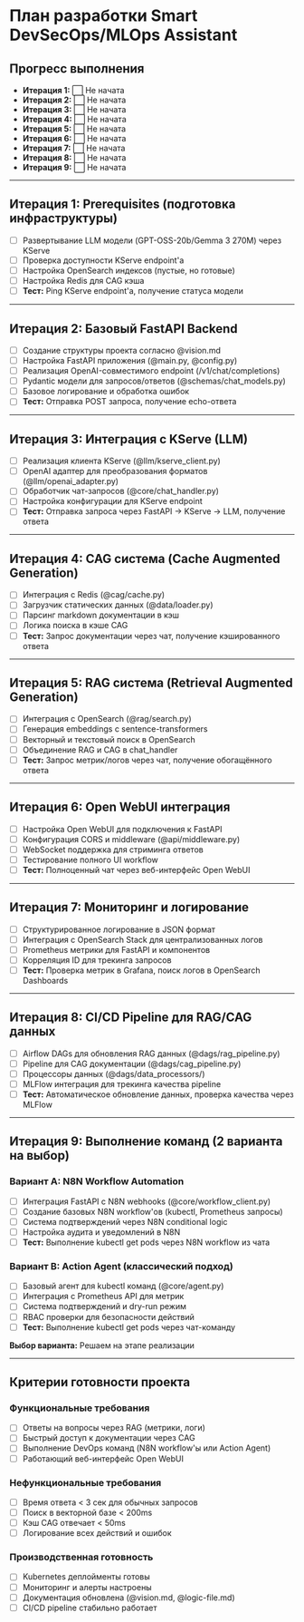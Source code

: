 # План разработки Smart DevSecOps/MLOps Assistant

## Прогресс выполнения

- **Итерация 1:** ⬜ Не начата
- **Итерация 2:** ⬜ Не начата  
- **Итерация 3:** ⬜ Не начата
- **Итерация 4:** ⬜ Не начата
- **Итерация 5:** ⬜ Не начата
- **Итерация 6:** ⬜ Не начата
- **Итерация 7:** ⬜ Не начата
- **Итерация 8:** ⬜ Не начата
- **Итерация 9:** ⬜ Не начата

---

## Итерация 1: Prerequisites (подготовка инфраструктуры)
- [ ] Развертывание LLM модели (GPT-OSS-20b/Gemma 3 270M) через KServe  
- [ ] Проверка доступности KServe endpoint'а
- [ ] Настройка OpenSearch индексов (пустые, но готовые)
- [ ] Настройка Redis для CAG кэша
- [ ] **Тест:** Ping KServe endpoint'а, получение статуса модели

---

## Итерация 2: Базовый FastAPI Backend
- [ ] Создание структуры проекта согласно @vision.md
- [ ] Настройка FastAPI приложения (@main.py, @config.py)
- [ ] Реализация OpenAI-совместимого endpoint (/v1/chat/completions)
- [ ] Pydantic модели для запросов/ответов (@schemas/chat_models.py)
- [ ] Базовое логирование и обработка ошибок
- [ ] **Тест:** Отправка POST запроса, получение echo-ответа

---

## Итерация 3: Интеграция с KServe (LLM)  
- [ ] Реализация клиента KServe (@llm/kserve_client.py)
- [ ] OpenAI адаптер для преобразования форматов (@llm/openai_adapter.py)
- [ ] Обработчик чат-запросов (@core/chat_handler.py)
- [ ] Настройка конфигурации для KServe endpoint
- [ ] **Тест:** Отправка запроса через FastAPI → KServe → LLM, получение ответа

---

## Итерация 4: CAG система (Cache Augmented Generation)
- [ ] Интеграция с Redis (@cag/cache.py)
- [ ] Загрузчик статических данных (@data/loader.py)
- [ ] Парсинг markdown документации в кэш
- [ ] Логика поиска в кэше CAG
- [ ] **Тест:** Запрос документации через чат, получение кэшированного ответа

---

## Итерация 5: RAG система (Retrieval Augmented Generation)
- [ ] Интеграция с OpenSearch (@rag/search.py) 
- [ ] Генерация embeddings с sentence-transformers
- [ ] Векторный и текстовый поиск в OpenSearch
- [ ] Объединение RAG и CAG в chat_handler
- [ ] **Тест:** Запрос метрик/логов через чат, получение обогащённого ответа

---

## Итерация 6: Open WebUI интеграция
- [ ] Настройка Open WebUI для подключения к FastAPI
- [ ] Конфигурация CORS и middleware (@api/middleware.py)
- [ ] WebSocket поддержка для стриминга ответов
- [ ] Тестирование полного UI workflow
- [ ] **Тест:** Полноценный чат через веб-интерфейс Open WebUI

---

## Итерация 7: Мониторинг и логирование
- [ ] Структурированное логирование в JSON формат
- [ ] Интеграция с OpenSearch Stack для централизованных логов
- [ ] Prometheus метрики для FastAPI и компонентов
- [ ] Корреляция ID для трекинга запросов
- [ ] **Тест:** Проверка метрик в Grafana, поиск логов в OpenSearch Dashboards

---

## Итерация 8: CI/CD Pipeline для RAG/CAG данных
- [ ] Airflow DAGs для обновления RAG данных (@dags/rag_pipeline.py)
- [ ] Pipeline для CAG документации (@dags/cag_pipeline.py)  
- [ ] Процессоры данных (@dags/data_processors/)
- [ ] MLFlow интеграция для трекинга качества pipeline
- [ ] **Тест:** Автоматическое обновление данных, проверка качества через MLFlow

---

## Итерация 9: Выполнение команд (2 варианта на выбор)

### Вариант A: N8N Workflow Automation
- [ ] Интеграция FastAPI с N8N webhooks (@core/workflow_client.py)
- [ ] Создание базовых N8N workflow'ов (kubectl, Prometheus запросы)
- [ ] Система подтверждений через N8N conditional logic
- [ ] Настройка аудита и уведомлений в N8N
- [ ] **Тест:** Выполнение kubectl get pods через N8N workflow из чата

### Вариант B: Action Agent (классический подход)
- [ ] Базовый агент для kubectl команд (@core/agent.py)
- [ ] Интеграция с Prometheus API для метрик
- [ ] Система подтверждений и dry-run режим
- [ ] RBAC проверки для безопасности действий  
- [ ] **Тест:** Выполнение kubectl get pods через чат-команду

**Выбор варианта:** Решаем на этапе реализации

---

## Критерии готовности проекта

### Функциональные требования
- [ ] Ответы на вопросы через RAG (метрики, логи)
- [ ] Быстрый доступ к документации через CAG
- [ ] Выполнение DevOps команд (N8N workflow'ы или Action Agent)
- [ ] Работающий веб-интерфейс Open WebUI

### Нефункциональные требования  
- [ ] Время ответа < 3 сек для обычных запросов
- [ ] Поиск в векторной базе < 200ms
- [ ] Кэш CAG отвечает < 50ms
- [ ] Логирование всех действий и ошибок

### Производственная готовность
- [ ] Kubernetes деплойменты готовы
- [ ] Мониторинг и алерты настроены  
- [ ] Документация обновлена (@vision.md, @logic-file.md)
- [ ] CI/CD pipeline стабильно работает
